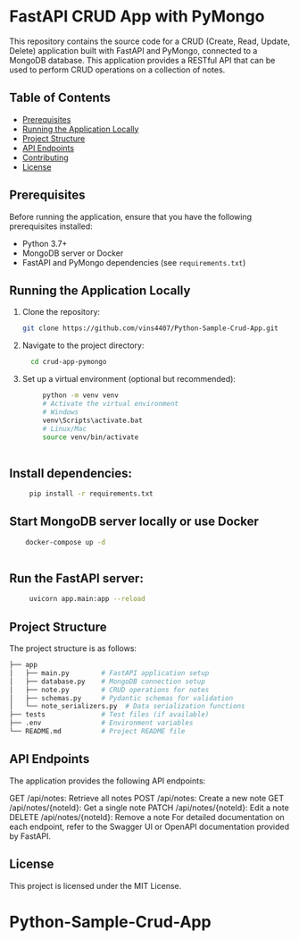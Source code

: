 # FastAPI CRUD App with PyMongo

This repository contains the source code for a CRUD (Create, Read, Update, Delete) application built with FastAPI and PyMongo, connected to a MongoDB database. This application provides a RESTful API that can be used to perform CRUD operations on a collection of notes.

## Table of Contents

- [Prerequisites](#prerequisites)
- [Running the Application Locally](#running-the-application-locally)
- [Project Structure](#project-structure)
- [API Endpoints](#api-endpoints)
- [Contributing](#contributing)
- [License](#license)

## Prerequisites

Before running the application, ensure that you have the following prerequisites installed:

- Python 3.7+
- MongoDB server or Docker
- FastAPI and PyMongo dependencies (see `requirements.txt`)

## Running the Application Locally

1. Clone the repository:

   ```bash
   git clone https://github.com/vins4407/Python-Sample-Crud-App.git

2. Navigate to the project directory:
   ```bash
     cd crud-app-pymongo

3. Set up a virtual environment (optional but recommended):
   ```bash
        python -m venv venv
        # Activate the virtual environment  
        # Windows
        venv\Scripts\activate.bat 
        # Linux/Mac
        source venv/bin/activate
        
## Install dependencies:
```bash
     pip install -r requirements.txt

```

## Start MongoDB server locally or use Docker
```bash
    docker-compose up -d
     
```


## Run the FastAPI server:
   ```bash
        uvicorn app.main:app --reload
   ```

## Project Structure
The project structure is as follows:
``` bash
├── app
│   ├── main.py        # FastAPI application setup
│   ├── database.py    # MongoDB connection setup
│   ├── note.py        # CRUD operations for notes
│   ├── schemas.py     # Pydantic schemas for validation
│   └── note_serializers.py  # Data serialization functions
├── tests              # Test files (if available)
├── .env               # Environment variables
└── README.md          # Project README file
```
## API Endpoints

The application provides the following API endpoints:

GET /api/notes: Retrieve all notes
POST /api/notes: Create a new note
GET /api/notes/{noteId}: Get a single note
PATCH /api/notes/{noteId}: Edit a note
DELETE /api/notes/{noteId}: Remove a note
For detailed documentation on each endpoint, refer to the Swagger UI or OpenAPI documentation provided by FastAPI.


## License
This project is licensed under the MIT License.

# Python-Sample-Crud-App
